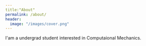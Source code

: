 ```yaml
---
title:"About"
permalink: /about/
header:
  image: "/images/cover.png"
---
```


I'am a undergrad student interested in Computaional Mechanics.
